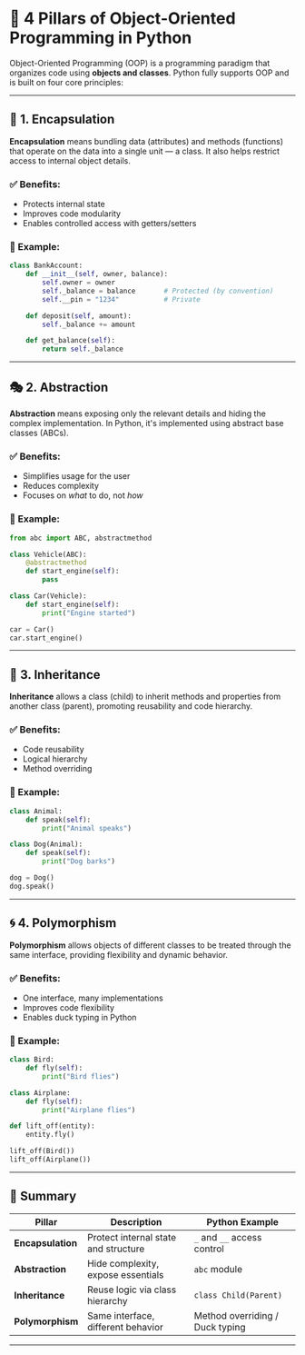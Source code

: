 # 🚀 4 Pillars of Object-Oriented Programming in Python

Object-Oriented Programming (OOP) is a programming paradigm that organizes code using **objects and classes**. Python fully supports OOP and is built on four core principles:

---

## 🔐 1. Encapsulation

**Encapsulation** means bundling data (attributes) and methods (functions) that operate on the data into a single unit — a class. It also helps restrict access to internal object details.

### ✅ Benefits:
- Protects internal state
- Improves code modularity
- Enables controlled access with getters/setters

### 🧠 Example:

```python
class BankAccount:
    def __init__(self, owner, balance):
        self.owner = owner
        self._balance = balance       # Protected (by convention)
        self.__pin = "1234"           # Private

    def deposit(self, amount):
        self._balance += amount

    def get_balance(self):
        return self._balance
```

---

## 🎭 2. Abstraction

**Abstraction** means exposing only the relevant details and hiding the complex implementation. In Python, it's implemented using abstract base classes (ABCs).

### ✅ Benefits:
- Simplifies usage for the user
- Reduces complexity
- Focuses on *what* to do, not *how*

### 🧠 Example:

```python
from abc import ABC, abstractmethod

class Vehicle(ABC):
    @abstractmethod
    def start_engine(self):
        pass

class Car(Vehicle):
    def start_engine(self):
        print("Engine started")

car = Car()
car.start_engine()
```

---

## 🧬 3. Inheritance

**Inheritance** allows a class (child) to inherit methods and properties from another class (parent), promoting reusability and code hierarchy.

### ✅ Benefits:
- Code reusability
- Logical hierarchy
- Method overriding

### 🧠 Example:

```python
class Animal:
    def speak(self):
        print("Animal speaks")

class Dog(Animal):
    def speak(self):
        print("Dog barks")

dog = Dog()
dog.speak()
```

---

## 🌀 4. Polymorphism

**Polymorphism** allows objects of different classes to be treated through the same interface, providing flexibility and dynamic behavior.

### ✅ Benefits:
- One interface, many implementations
- Improves code flexibility
- Enables duck typing in Python

### 🧠 Example:

```python
class Bird:
    def fly(self):
        print("Bird flies")

class Airplane:
    def fly(self):
        print("Airplane flies")

def lift_off(entity):
    entity.fly()

lift_off(Bird())
lift_off(Airplane())
```

---

## 📝 Summary

| Pillar         | Description                            | Python Example      |
|----------------|----------------------------------------|---------------------|
| **Encapsulation** | Protect internal state and structure | `_` and `__` access control |
| **Abstraction**   | Hide complexity, expose essentials   | `abc` module        |
| **Inheritance**   | Reuse logic via class hierarchy      | `class Child(Parent)` |
| **Polymorphism**  | Same interface, different behavior   | Method overriding / Duck typing |

---
